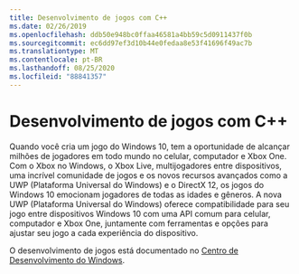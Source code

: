 ```yaml
---
title: Desenvolvimento de jogos com C++
ms.date: 02/26/2019
ms.openlocfilehash: ddb50e948bc0ffaa46581a4bb59c5d0911437f0b
ms.sourcegitcommit: ec6dd97ef3d10b44e0fedaa8e53f41696f49ac7b
ms.translationtype: MT
ms.contentlocale: pt-BR
ms.lasthandoff: 08/25/2020
ms.locfileid: "88841357"
---
```

# <a name="game-development-with-c"></a>Desenvolvimento de jogos com C++

Quando você cria um jogo do Windows 10, tem a oportunidade de alcançar milhões de jogadores em todo mundo no celular, computador e Xbox One. Com o Xbox no Windows, o Xbox Live, multijogadores entre dispositivos, uma incrível comunidade de jogos e os novos recursos avançados como a UWP (Plataforma Universal do Windows) e o DirectX 12, os jogos do Windows 10 emocionam jogadores de todas as idades e gêneros. A nova UWP (Plataforma Universal do Windows) oferece compatibilidade para seu jogo entre dispositivos Windows 10 com uma API comum para celular, computador e Xbox One, juntamente com ferramentas e opções para ajustar seu jogo a cada experiência do dispositivo.

O desenvolvimento de jogos está documentado no [Centro de Desenvolvimento do Windows](/windows/uwp/gaming/getting-started).
